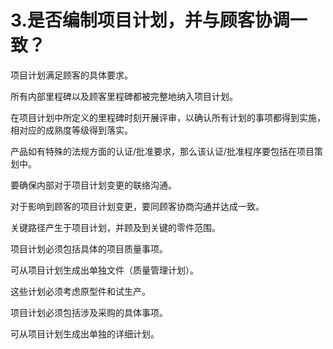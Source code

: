 # 3.是否编制项目计划，并与顾客协调一致？
项目计划满足顾客的具体要求。

所有内部里程碑以及顾客里程碑都被完整地纳入项目计划。

在项目计划中所定义的里程碑时刻开展评审，以确认所有计划的事项都得到实施，相对应的成熟度等级得到落实。

产品如有特殊的法规方面的认证/批准要求，那么该认证/批准程序要包括在项目策划中。

要确保内部对于项目计划变更的联络沟通。

对于影响到顾客的项目计划变更，要同顾客协商沟通并达成一致。

关键路径产生于项目计划，并顾及到关键的零件范围。

项目计划必须包括具体的项目质量事项。

可从项目计划生成出单独文件（质量管理计划）。

这些计划必须考虑原型件和试生产。

项目计划必须包括涉及采购的具体事项。

可从项目计划生成出单独的详细计划。
